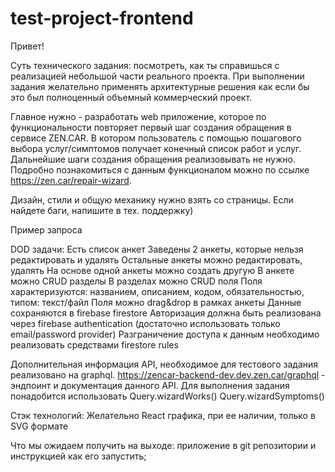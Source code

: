 # test-project-frontend

Привет!

Суть технического задания: посмотреть, как ты справишься с реализацией небольшой части реального проекта. При выполнении задания желательно применять архитектурные решения как если бы это был полноценный объемный коммерческий проект.

Главное нужно - разработать web приложение, которое по функциональности повторяет первый шаг создания обращения в сервисе ZEN.CAR. В котором пользователь с помощью пошагового выбора услуг/симптомов получает конечный список работ и услуг. Дальнейшие шаги создания обращения реализовывать не нужно. Подробно познакомиться с данным функционалом можно по ссылке https://zen.car/repair-wizard.

Дизайн, стили и общую механику нужно взять со страницы. Если найдете баги, напишите в тех. поддержку) 

Пример запроса 







DOD задачи:
Есть список анкет
Заведены 2 анкеты, которые нельзя редактировать и удалять
Остальные анкеты можно редактировать, удалять
На основе одной анкеты можно создать другую
В анкете можно CRUD разделы
В разделах можно CRUD поля
Поля характеризуются: названием, описанием, кодом, обязательностью, типом: текст/файл
Поля можно drag&drop в рамках анкеты
Данные сохраняются в firebase firestore
Авторизация должна быть реализована через firebase authentication (достаточно использовать только email/password provider)
Разграничение доступа к данным необходимо реализовать средствами firestore rules


Дополнительная информация
API, необходимое для тестового задания реализовано на graphql.
https://zencar-backend-dev.dev.zen.car/graphql - эндпоинт и документация данного API.
Для выполнения задания понадобится использовать
Query.wizardWorks() 
Query.wizardSymptoms()

Стэк технологий:
Желательно React
графика, при ее наличии, только в SVG формате

Что мы ожидаем получить на выходе:
приложение в git репозитории и инструкцией как его запустить;





